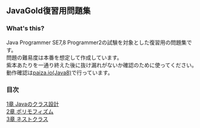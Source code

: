 ## JavaGold復習用問題集
### What's this?
Java Programmer SE7,8 Programmer2の試験を対象とした復習用の問題集です。  
問題の難易度は本番を想定して作成しています。  
紫本あたりを一通り終えた後に抜け漏れがないか確認のために使ってください。  
動作確認は[paiza.io(Java8)](https://paiza.io/projects/new)で行っています。  

### 目次
[1章 Javaのクラス設計](https://github.com/sanotyan1202/JavaGold/blob/master/1_Java%E3%82%AF%E3%83%A9%E3%82%B9%E8%A8%AD%E8%A8%88.md)  
[2章 ポリモフィズム](https://github.com/sanotyan1202/JavaGold/blob/master/2_%E3%83%9D%E3%83%AA%E3%83%A2%E3%83%95%E3%82%A3%E3%82%BA%E3%83%A0.md)  
[3章 ネストクラス](https://github.com/sanotyan1202/JavaGold/blob/master/3_%E3%83%8D%E3%82%B9%E3%83%88%E3%82%AF%E3%83%A9%E3%82%B9.md)  
